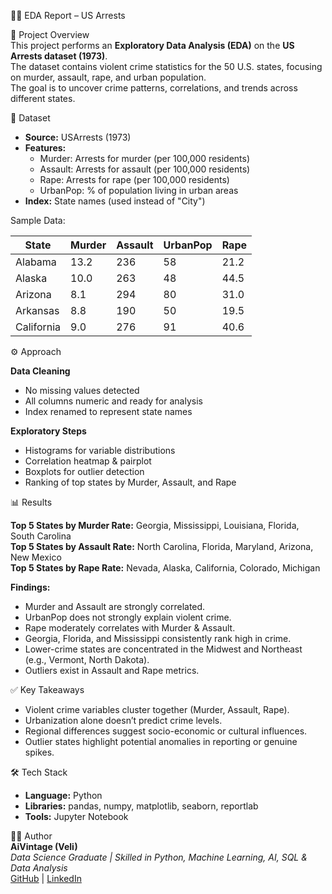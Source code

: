 🕵️‍♂️ EDA Report – US Arrests

📌 Project Overview  
This project performs an **Exploratory Data Analysis (EDA)** on the **US Arrests dataset (1973)**.  
The dataset contains violent crime statistics for the 50 U.S. states, focusing on murder, assault, rape, and urban population.  
The goal is to uncover crime patterns, correlations, and trends across different states.

📂 Dataset  
- **Source:** USArrests (1973)  
- **Features:**  
  - Murder: Arrests for murder (per 100,000 residents)  
  - Assault: Arrests for assault (per 100,000 residents)  
  - Rape: Arrests for rape (per 100,000 residents)  
  - UrbanPop: % of population living in urban areas  
- **Index:** State names (used instead of "City")  

Sample Data:

| State       | Murder | Assault | UrbanPop | Rape |
|-------------|--------|---------|----------|------|
| Alabama     | 13.2   | 236     | 58       | 21.2 |
| Alaska      | 10.0   | 263     | 48       | 44.5 |
| Arizona     | 8.1    | 294     | 80       | 31.0 |
| Arkansas    | 8.8    | 190     | 50       | 19.5 |
| California  | 9.0    | 276     | 91       | 40.6 |

⚙️ Approach  

**Data Cleaning**  
- No missing values detected  
- All columns numeric and ready for analysis  
- Index renamed to represent state names  

**Exploratory Steps**  
- Histograms for variable distributions  
- Correlation heatmap & pairplot  
- Boxplots for outlier detection  
- Ranking of top states by Murder, Assault, and Rape  

📊 Results  

**Top 5 States by Murder Rate:** Georgia, Mississippi, Louisiana, Florida, South Carolina  
**Top 5 States by Assault Rate:** North Carolina, Florida, Maryland, Arizona, New Mexico  
**Top 5 States by Rape Rate:** Nevada, Alaska, California, Colorado, Michigan  

**Findings:**  
- Murder and Assault are strongly correlated.  
- UrbanPop does not strongly explain violent crime.  
- Rape moderately correlates with Murder & Assault.  
- Georgia, Florida, and Mississippi consistently rank high in crime.  
- Lower-crime states are concentrated in the Midwest and Northeast (e.g., Vermont, North Dakota).  
- Outliers exist in Assault and Rape metrics.  

✅ Key Takeaways  
- Violent crime variables cluster together (Murder, Assault, Rape).  
- Urbanization alone doesn’t predict crime levels.  
- Regional differences suggest socio-economic or cultural influences.  
- Outlier states highlight potential anomalies in reporting or genuine spikes.  

🛠️ Tech Stack  
- **Language:** Python  
- **Libraries:** pandas, numpy, matplotlib, seaborn, reportlab  
- **Tools:** Jupyter Notebook  

👨‍💻 Author  
**AiVintage (Veli)**  
_Data Science Graduate | Skilled in Python, Machine Learning, AI, SQL & Data Analysis_  
[GitHub](https://github.com/AiVintage) | [LinkedIn](#)  

